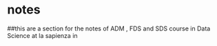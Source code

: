 # notes

##this are a section for the notes of ADM , FDS and SDS course in Data Science at la sapienza in <Rome>

